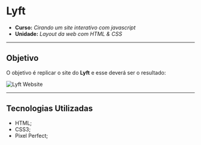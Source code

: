 # Lyft

* **Curso:** _Cirando um site interativo com javascript_
* **Unidade:** _Layout da web com HTML & CSS_

***

## Objetivo

O objetivo é replicar o site do **Lyft** e esse deverá ser o resultado:

![Lyft Website](docs/fullpage.png)

***
## Tecnologias Utilizadas
- HTML;
- CSS3;
- Pixel Perfect;
